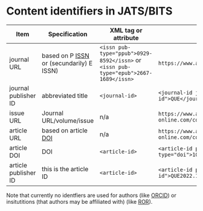 # Content identifiers in JATS/BITS


Item | Specification | XML tag or attribute | Example
----- | ----- | ----- | -----
journal URL | based on P [ISSN](issn.md) or (secundarily) E ISSN) | `<issn pub-type="ppub">0929-8592</issn>` or `<issn pub-type="epub">2667-1689</issn>` | `https://www.aup-online.com/content/journals/09298592`
journal publisher ID | abbreviated title | `<journal-id>`  | `<journal-id journal-id-type="publisher-id">QUE</journal-id>`
issue URL | Journal URL/volume/issue | n/a | `https://www.aup-online.com/content/journals/09298592/29/1`
article URL | based on article [DOI](doi.md)  | n/a | `https://www.aup-online.com/content/journals/10.5117/QUE2022.1.001.KLEI`
article DOI | DOI | `<article-id>` | `<article-id pub-id-type="doi">10.5117/QUE2022.1.001.KLEI</article-id>`
article publisher ID | this is the  article ID  | `<article-id>` | `<article-id pub-id-type="publisher-id">QUE2022.1.001.KLEI</article-id>`

Note that currently no identfiers are used for authors (like [ORCID](orcid.md)) or insitutitions (that authors may be affiliated with) (like [ROR](ror.md)).


<!-- 
| | Item | Specification | XML tag or attribute | AUP sign-off |
| --- | --- | --- | --- | --- |
| 1 | Journal URLs | Suggested: `/content/journals/<issn>for example /content/journals/09215077` This can be the print ISSN if provided in the XML or the electronic ISSN if not. The other option is to use the publisher-id specified in the XML for example "in" or "tvgesch" for example /content/journals/in. This relies on the typesetter providing the ID consistently in the XML. | issn with pub-type set to "ppub" or issn with pub-type set to "epub" or journal-id with journal-id-type set to "publisher-id" | Agreed with Irene van Rossum  in the meeting on 07 Apr 2021 to use ISSNs (print first and if not, then electronic) for journal identifiers. |
| 2 | Issue URLs | Suggested: `<Journal URL>/volume/issue` For example `/content/journals/09215077/34/1` can also be a year and not an issue e.g. `/content/journals/09215077/2021` Priya Parvatikar to check if this can be done for one journal and not all journals | Specification for the journal URL as specified in 1 concatenated with "/" and `/article/front/article-meta/volume`and `"/"` and `/article/front/article-meta/issue` | Agreed with Irene van Rossum in the meeting on 07 Apr 2021 to use the suggested issue identifie
- Irene van Rossum could you point us to an existing example where you have a year and not an actual issue number or is it something that might come along in the future?
- Priya Parvatikar This would be for future use for the journal of Computational Communication Research. |
| 3 | Article URL | Suggested `/content/journals/<article-doi>` for example /content/journals/10.5117/go2021.1.001.bren
 | /article/front/article-meta/article-id with pub-id-type set to "doi". | Agreed with Irene van Rossum  in the meeting on 07 Apr 2021 to use the suggested article identifier. |
-->
